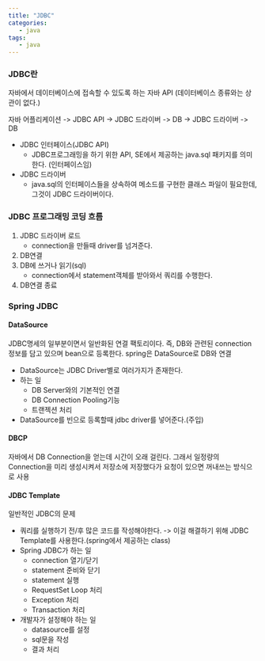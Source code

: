 ```yaml
---
title: "JDBC"
categories:
   - java
tags:
   - java
---
```


### JDBC란
자바에서 데이터베이스에 접속할 수 있도록 하는 자바 API
(데이터베이스 종류와는 상관이 없다.)

자바 어플리케이션	->	JDBC API	->	JDBC 드라이버	->	DB
                          		->	JDBC 드라이버	->	DB
- JDBC 인터페이스(JDBC API)
	- JDBC프로그래밍을 하기 위한 API, SE에서 제공하는 java.sql 패키지를 의미한다. (인터페이스임)
- JDBC 드라이버
	- java.sql의 인터페이스들을 상속하여 메소드를 구현한 클래스 파일이 필요한데, 그것이 JDBC 드라이버이다.
	
### JDBC 프로그래밍 코딩 흐름
1) JDBC 드라이버 로드
	- connection을 만들때 driver를 넘겨준다.
2) DB연결
3) DB에 쓰거나 읽기(sql)
	- connection에서 statement객체를 받아와서 쿼리를 수행한다.
4) DB연결 종료

### Spring JDBC
#### DataSource
JDBC명세의 일부분이면서 일반화된 연결 팩토리이다. 즉, DB와 관련된 connection 정보를 담고 있으며 bean으로 등록한다. spring은 DataSource로 DB와 연결
- DataSource는 JDBC Driver별로 여러가지가 존재한다.
- 하는 일
	- DB Server와의 기본적인 연결
	- DB Connection Pooling기능
	- 트랜젝션 처리
- DataSource를 빈으로 등록할때 jdbc driver를 넣어준다.(주입)

#### DBCP
자바에서 DB Connection을 얻는데 시간이 오래 걸린다. 그래서 일정량의 Connection을 미리 생성시켜서 저장소에 저장했다가 요청이 있으면 꺼내쓰는 방식으로 사용

#### JDBC Template
일반적인 JDBC의 문제
- 쿼리를 실행하기 전/후 많은 코드를 작성해야한다. -> 이걸 해결하기 위해 JDBC Template를 사용한다.(spring에서 제공하는 class)
- Spring JDBC가 하는 일
	- connection 열기/닫기
	- statement 준비와 닫기
	- statement 실행
	- RequestSet Loop 처리
	- Exception 처리
	- Transaction 처리
- 개발자가 설정해야 하는 일
	- datasource를 설정
	- sql문을 작성
	- 결과 처리